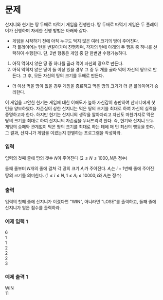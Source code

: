 # 문제  
산지니와 현기는 땅 두배로 따먹기 게임을 진행한다. 땅 두배로 따먹기 게임은 두 플레이어가 진행하며 자세한 진행 방법은 아래와 같다.
- 게임을 시작하기 전에 아직 누구도 먹지 않은 여러 크기의 땅이 주어진다.
- 각 플레이어는 턴을 번갈아가며 진행하며, 각자의 턴에 아래의 두 행동 중 하나를 선택하여 수행한다. 단, 2번 행동은 게임 중 단 한번만 수행가능하다.
1. 아직 먹히지 않은 땅 중 하나를 골라 먹어 자신의 땅으로 만든다.
2. 아직 먹히지 않은 땅이 둘 이상 있을 경우 그 중 두 개를 골라 먹어 자신의 땅으로 만든다. 그 후, 모든 자신의 땅의 크기를 두배로 만든다.
- 더 이상 먹을 땅이 없을 경우 게임을 종료하고 먹은 땅의 크기가 더 큰 플레이어가 승리한다.

이 게임을 고안한 현기는 게임에 대한 이해도가 높아 자신감이 충만하여 산지니에게 첫 턴을 양보하였다. 자존심이 상한 산지니는 먹은 땅의 크기를 최대로 하여 자신의 실력을 증명하고자 한다. 하지만 현기는 산지니의 생각을 알아차리고 자신도 마찬가지로 먹은 땅의 크기를 최대로 하여 산지니의 자존심을 무너뜨리려 한다. 즉, 현기와 산지니 모두 게임의 승패와 관계없이 먹은 땅의 크기를 최대로 하는 데에 매 턴 최선의 행동을 한다. 그 결과, 산지니가 게임을 이겼는지 판별하는 프로그램을 작성하라.


### 입력
입력의 첫째 줄에 땅의 갯수 $N$이 주어진다 $(2 \leq N \leq 1000, N$은 정수$)$  

둘째 줄부터 $N$개의 줄에 걸쳐 각 땅의 크기 $A_{i}$가 주어진다. $A_{i}$는 $i+1$번째 줄에 주어진 땅의 크기를 의미한다. $(1\leq i \leq N, 1 \leq A_{i} \leq 10000, i$와 $A_{i}$는 정수$)$

### 출력
입력의 첫째 줄에 산지니가 이겼다면 "WIN", 아니라면 "LOSE"를 출력하고, 둘째 줄에 산지니가 얻은 점수를 출력하라.

### 예제 입력 1
6  
1  
1  
2  
2  
2  
3  

### 예제 출력 1
WIN  
11  
